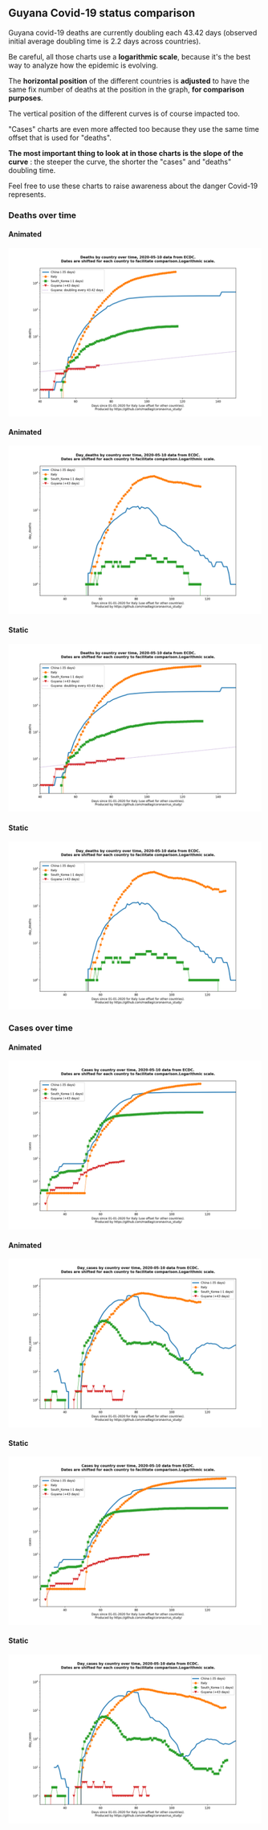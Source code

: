 ## Guyana Covid-19 status comparison 

Guyana covid-19 deaths are currently doubling each 43.42 days (observed initial average doubling time is 2.2 days across countries).



Be careful, all those charts use a **logarithmic scale**, because it's the best way to analyze how the epidemic is evolving.
 
The **horizontal position** of the different countries is **adjusted** to have the same fix number of deaths at the position in the graph, **for comparison purposes**.

The vertical position of the different curves is of course impacted too.

"Cases" charts are even more affected too because they use the same time offset that is used for "deaths".

**The most important thing to look at in those charts is the slope of the curve** : the steeper the curve, the shorter the "cases" and "deaths" doubling time.

Feel free to use these charts to raise awareness about the danger Covid-19 represents. 


 
### Deaths over time
 
#### Animated
![Guyana covid-19 deaths animated chart](https://raw.githubusercontent.com/madlag/coronavirus_study/master/notebooks/graphs/2020-05-10/countries/Guyana/2020-05-10_Guyana_deaths.gif "Guyana covid-19 deaths animated chart")   
 
#### Animated
![Guyana covid-19 daily deaths animated chart](https://raw.githubusercontent.com/madlag/coronavirus_study/master/notebooks/graphs/2020-05-10/countries/Guyana/2020-05-10_Guyana_day_deaths.gif "Guyana covid-19 day_deaths animated chart")   
 
#### Static
![Guyana covid-19 deaths static chart](https://raw.githubusercontent.com/madlag/coronavirus_study/master/notebooks/graphs/2020-05-10/countries/Guyana/2020-05-10_Guyana_deaths.png "Guyana covid-19 deaths static chart")   
 
#### Static
![Guyana covid-19 daily deaths static chart](https://raw.githubusercontent.com/madlag/coronavirus_study/master/notebooks/graphs/2020-05-10/countries/Guyana/2020-05-10_Guyana_day_deaths.png "Guyana covid-19 day_deaths static chart")   

 
### Cases over time
 
#### Animated
![Guyana covid-19 cases animated chart](https://raw.githubusercontent.com/madlag/coronavirus_study/master/notebooks/graphs/2020-05-10/countries/Guyana/2020-05-10_Guyana_cases.gif "Guyana covid-19 cases animated chart")   
 
#### Animated
![Guyana covid-19 daily cases animated chart](https://raw.githubusercontent.com/madlag/coronavirus_study/master/notebooks/graphs/2020-05-10/countries/Guyana/2020-05-10_Guyana_day_cases.gif "Guyana covid-19 day_cases animated chart")   
 
#### Static
![Guyana covid-19 cases static chart](https://raw.githubusercontent.com/madlag/coronavirus_study/master/notebooks/graphs/2020-05-10/countries/Guyana/2020-05-10_Guyana_cases.png "Guyana covid-19 cases static chart")   
 
#### Static
![Guyana covid-19 daily cases static chart](https://raw.githubusercontent.com/madlag/coronavirus_study/master/notebooks/graphs/2020-05-10/countries/Guyana/2020-05-10_Guyana_day_cases.png "Guyana covid-19 day_cases static chart")   

